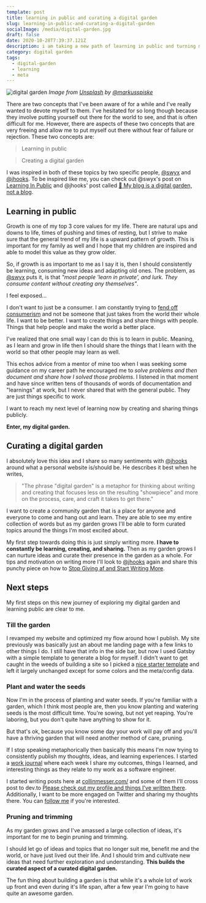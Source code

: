 ```yaml
---
template: post
title: learning in public and curating a digital garden
slug: learning-in-public-and-curating-a-digital-garden
socialImage: /media/digital-garden.jpg
draft: false
date: 2020-10-28T7:39:37.121Z
description: i am taking a new path of learning in public and turning my site into a curated, digital garden.
category: digital garden
tags:
  - digital-garden
  - learning
  - meta
---
```


![digital garden](/media/digital-garden.jpg)
*Image from [Unsplash](https://unsplash.com/photos/sFydXGrt5OA/info) by [@markusspiske](https://unsplash.com/@markusspiske)*


There are two concepts that I've been aware of for a while and I've really wanted to devote myself to them. I've hesitated for so long though because they involve putting yourself out there for the world to see, and that is often difficult for me. However, there are aspects of these two concepts that are very freeing and allow me to put myself out there without fear of failure or rejection. These two concepts are:

> Learning in public

> Creating a digital garden

I was inspired in both of these topics by two specific people, [@swyx](https://twitter.com/swyx) and [@jhooks](https://twitter.com/jhooks). To be inspired like me, you can check out @swyx's post on [Learning In Public](https://www.swyx.io/learn-in-public/) and @jhooks' post called [🌱 My blog is a digital garden, not a blog](https://joelhooks.com/digital-garden). 

## Learning in public

Growth is one of my top 3 core values for my life. There are natural ups and downs to life, times of pushing and times of resting, but I strive to make sure that the general trend of my life is a upward pattern of growth. This is important for my family as well and I hope that my children are inspired and able to model this value as they grow older. 

So, if growth is as important to me as I say it is, then I should consistently be learning, consuming new ideas and adapting old ones. The problem, as [@swyx](https://twitter.com/swyx) puts it, is that _"most people 'learn in private', and lurk. They consume content without creating any themselves"_. 

I feel exposed…

I don't want to just be a consumer. I am constantly trying to [fend off consumerism](https://www.fiadventures.com/) and not be someone that just takes from the world their whole life. I want to be better. I want to create things and share things with people. Things that help people and make the world a better place.

I've realized that one small way I can do this is to learn in public. Meaning, as I learn and grow in life then I should share the things that I learn with the world so that other people may learn as well.

This echos advice from a mentor of mine too when I was seeking some guidance on my career path he encouraged me to _solve problems and then document and share how I solved those problems_. I listened in that moment and have since written tens of thousands of words of documentation and "learnings" at work, but I never shared that with the general public. They are just things specific to work. 

I want to reach my next level of learning now by creating and sharing things publicly. 

**Enter, my digital garden.**

## Curating a digital garden

I absolutely love this idea and I share so many sentiments with [@jhooks](https://twitter.com/jhooks) around what a personal website is/should be. He describes it best when he writes, 

> "The phrase "digital garden" is a metaphor for thinking about writing and creating that focuses less on the resulting "showpiece" and more on the process, care, and craft it takes to get there."

I want to create a community garden that is a place for anyone and everyone to come and hang out and learn. They are able to see my entire collection of words but as my garden grows I'll be able to form curated topics around the things I'm most excited about.

My first step towards doing this is just simply writing more. **I have to constantly be learning, creating, and sharing.** Then as my garden grows I can nurture ideas and curate their presence in the garden as a whole. For tips and motivation on writing more I'll look to [@jhooks](https://twitter.com/jhooks) again and share this punchy piece on how to [Stop Giving af and Start Writing More](https://joelhooks.com/on-writing-more).

## Next steps

My first steps on this new journey of exploring my digital garden and learning public are clear to me.

### Till the garden

I revamped my website and optimized my flow around how I publish. My site previously was basically just an about me landing page with a few links to other things I do. I still have that info in the side bar, but now I used Gatsby with a simple template to generate a blog for myself. I didn't want to get caught in the weeds of building a site so I picked a [nice starter template](https://github.com/alxshelepenok/gatsby-starter-lumen) and left it largely unchanged except for some colors and the meta/config data.

### Plant and water the seeds

Now I'm in the process of planting and water seeds. If you're familiar with a garden, which I think most people are, then you know planting and watering seeds is the most difficult time. You're sowing, but not yet reaping. You're laboring, but you don't quite have anything to show for it. 

But that's ok, because you know some day your work will pay off and you'll have a thriving garden that will need another method of care, pruning.

If I stop speaking metaphorically then basically this means I'm now trying to consistently publish my thoughts, ideas, and learning experiences. I started a [work journal](https://www.notion.so/collinmesser/work-journal-a6af7459c51f4aa4b6d33748a7bcf2c4) where each week I share my outcomes, things I learned, and interesting things as they relate to my work as a software engineer.

I started writing posts here at [collinmesser.com/](https://collinmesser.com/) and some of them I'll cross post to dev.to [Please check out my profile and things I've written there](https://dev.to/collinmesser). Additionally, I want to be more engaged on Twitter and sharing my thoughts there. You can [follow me](https://twitter.com/collinmesser) if you're interested.

### Pruning and trimming

As my garden grows and I've amassed a large collection of ideas, it's important for me to begin pruning and trimming. 

I should let go of ideas and topics that no longer suit me, benefit me and the world, or have just lived out their life. And I should trim and cultivate new ideas that need further exploration and understanding. **This builds the curated aspect of a curated digital garden.**

The fun thing about building a garden is that while it's a whole lot of work up front and even during it's life span, after a few year I'm going to have quite an awesome garden. 